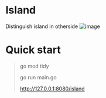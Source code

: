 # Island
Distinguish island in otherside
![image](https://user-images.githubusercontent.com/44285810/182517379-ec157906-8f04-4953-b69c-15d542b847a4.png)

# Quick start
> go mod tidy
> 
> go run main.go
> 
> http://127.0.0.1:8080/island
